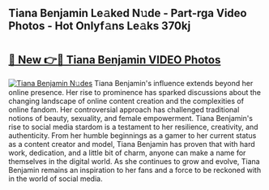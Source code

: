 ## Tiana Benjamin Le𝚊ked N𝚞de - Part-rga Video Photos - Hot Onlyf𝚊ns Le𝚊ks 370kj

# <h2><a href="http://ac3468.deff.icu/?id=Tiana+Benjamin">🔗 New 👉🔴 Tiana Benjamin VIDEO Photos</a></h2>

[![Tiana Benjamin N𝚞des](https://i.imgur.com/rIISA9y.gif)](http://ac3468.deff.icu/?id=Tiana+Benjamin)
Tiana Benjamin's influence extends beyond her online presence. Her rise to prominence has sparked discussions about the changing landscape of online content creation and the complexities of online fandom. Her controversial approach has challenged traditional notions of beauty, sexuality, and female empowerment. Tiana Benjamin's rise to social media stardom is a testament to her resilience, creativity, and authenticity. From her humble beginnings as a gamer to her current status as a content creator and model, Tiana Benjamin has proven that with hard work, dedication, and a little bit of charm, anyone can make a name for themselves in the digital world. As she continues to grow and evolve, Tiana Benjamin remains an inspiration to her fans and a force to be reckoned with in the world of social media.
